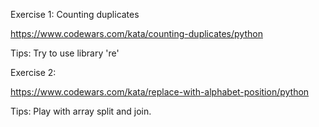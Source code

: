 Exercise 1: Counting duplicates

https://www.codewars.com/kata/counting-duplicates/python

Tips: Try to use library 're'

Exercise 2:

https://www.codewars.com/kata/replace-with-alphabet-position/python

Tips: Play with array split and join.
